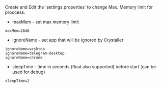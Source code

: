 Create and Edit the 'settings.properties' to change Max. Memory limit for proccess.
- maxMem - set max memory limit
```properties
maxMem=2048
```

- ignoreName - set app that will be ignored by Crystaller
```properties
ignoreName=vesktop
ignoreName=telegram-desktop
ignoreName=chrome
```

- sleepTime - time in seconds (float also supported) before start (can be used for debug)
```properties
sleepTime=2
```

